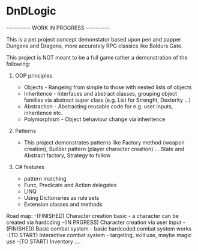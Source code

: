 # DnDLogic
---------- WORK IN PROGRESS ----------
 
This is a pet project concept demonstator based upon pen and papper Dungens and Dragons, more accurately RPG classics like Baldurs Gate. 

This project is NOT meant to be a full game rather a demonstration of the following: 

1) OOP principles
   - Objects - Rangeing from simple to those with nested lists of objects
   - Inheritence - Interfaces and abstract classes, grouping object families via abstract super class (e.g. List<AbstAttribute> for Strenght, Dexterity ...)
   - Abstraction - Abstracting reusable code for e.g. user inputs, inheritence etc.
   - Polymorphism - Object behaviour change via inheritence
     
2) Patterns
   - This project demonstrates patterns like Factory method (weapon creation), Builder pattern (player character creation) ... State and Abstract factory, Strategy to follow
     
3) C# features
   - pattern matching
   - Func, Predicate and Action delegates
   - LINQ
   - Using Dictionaries as rule sets
   - Extension classes and methods


  Road map: 
 -(FINISHED) Character creation basic - a character can be created via hardcding
 -(IN PRGRESS) Character creation via user input 
 -(FINISHED) Basic combat system - basic hardcoded combat system works
 -(TO START) Interactive combat system - targeting, skill use, maybe magic use
 -(TO START) Inventory 
.... 
